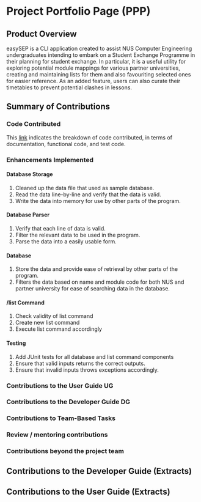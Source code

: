 # Project Portfolio Page (PPP)

## Product Overview

easySEP is a CLI application created to assist NUS Computer Engineering undergraduates intending to embark on a Student Exchange Programme in their planning for student exchange.
In particular, it is a useful utility for exploring potential module mappings for various partner universities, creating and maintaining lists for them and also favouriting selected ones for easier reference. As an added feature, users can also curate their timetables to prevent potential clashes in lessons.

## Summary of Contributions

### Code Contributed

This [link](https://nus-cs2113-ay2223s1.github.io/tp-dashboard/?search=joshuan98&breakdown=true) indicates the breakdown of code contributed, in terms of documentation, functional code, and test code.

### Enhancements Implemented

#### Database Storage

1. Cleaned up the data file that used as sample database.
1. Read the data line-by-line and verify that the data is valid.
1. Write the data into memory for use by other parts of the program.

#### Database Parser

1. Verify that each line of data is valid.
1. Filter the relevant data to be used in the program.
1. Parse the data into a easily usable form.

#### Database

1. Store the data and provide ease of retrieval by other parts of the program.
1. Filters the data based on name and module code for both NUS and partner university for ease of searching data in the database.

#### /list Command

1. Check validity of list command
1. Create new list command
1. Execute list command accordingly

#### Testing

1. Add JUnit tests for all database and list command components
1. Ensure that valid inputs returns the correct outputs.
1. Ensure that invalid inputs throws exceptions accordingly.

### Contributions to the User Guide UG

### Contributions to the Developer Guide DG

### Contributions to Team-Based Tasks

### Review / mentoring contributions

### Contributions beyond the project team

## Contributions to the Developer Guide (Extracts)

## Contributions to the User Guide (Extracts)
